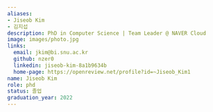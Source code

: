 ```yaml
---
aliases:
- Jiseob Kim
- 김지섭
description: PhD in Computer Science | Team Leader @ NAVER Cloud
image: images/photo.jpg
links:
  email: jkim@bi.snu.ac.kr
  github: nzer0
  linkedin: jiseob-kim-8a1b9634b
  home-page: https://openreview.net/profile?id=~Jiseob_Kim1
name: Jiseob Kim
role: phd
status: 졸업
graduation_year: 2022
---
```

